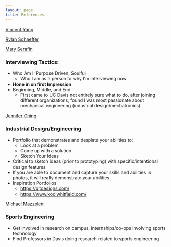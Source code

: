 ```yaml
---
layout: page
title: References 
---
```


[Vincent Yang](vincentyang.me)

[Rylan Schaeffer](http://rylanschaeffer.github.io)

[Mary Serafin](https://www.linkedin.com/in/mlserafin) <br>
### Interviewing Tactics: 
* Who Am I: Purpose Driven, Soulful
  - Who I am as a person to why I'm interviewing now
* **Hone in on first Impression**
* Beginning, Middle, and End 
  - First came to UC Davis not entirely sure what to do, after joining different organizations, found I was most passionate about mechanical engineering (industrial design/mechatronics) 
  
[Jennifer Ching](http://jenniferching.weebly.com/)
### Industrial Design/Engineering
* Portfolio that demonstrates and desplats your abilities to: 
  - Look at a problem
  - Come up with a solution
  - Sketch Your Ideas 
* Critical to sketch ideas (prior to prototyping) with specific/intentional design features 
* If you are able to document and capture your skills and abilities in photos, it will really demonstrate your abilities 
* Inspiration Portfolios'
  - https://gjtdesigns.com/
  - https://www.kodiwhitfield.com/

[Michael Mazzoleni](https://www.linkedin.com/in/michael-mazzoleni-96300337)
### Sports Engineering 
* Get involved in research on campus, internships/co-ops involving sports technology
* Find Professors in Davis doing research related to sports engineering 

 
 
 
